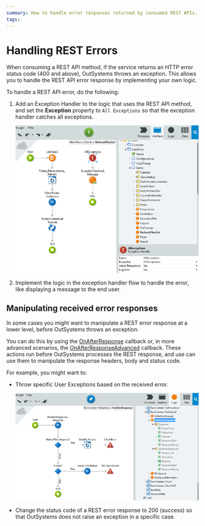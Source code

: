 ```yaml
---
summary: How to handle error responses returned by consumed REST APIs.
tags: 
---
```


# Handling REST Errors

When consuming a REST API method, if the service returns an HTTP error status code (400 and above), OutSystems throws an exception. This allows you to handle the REST API error response by implementing your own logic.

To handle a REST API error, do the following:

1. Add an Exception Handler to the logic that uses the REST API method, and set the **Exception** property to `All Exceptions` so that the exception handler catches all exceptions. 

    ![](images/ss-flow-allexceptions.png)

1. Implement the logic in the exception handler flow to handle the error, like displaying a message to the end user. 

## Manipulating received error responses

In some cases you might want to manipulate a REST error response at a lower level, before OutSystems throws an exception.

You can do this by using the [OnAfterResponse](<simple-customizations.md>) callback or, in more advanced scenarios, the [OnAfterResponseAdvanced](<advanced-customizations.md>) callback. These actions run before OutSystems processes the REST response, and use can use them to manipulate the response headers, body and status code.

For example, you might want to:

* Throw specific User Exceptions based on the received error.

    ![](images/ss-rest-handle-errors.png)

* Change the status code of a REST error response to 200 (success) so that OutSystems does not raise an exception in a specific case.
